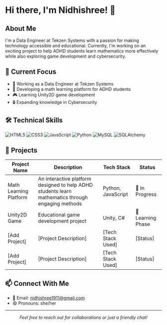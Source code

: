 # Hi there, I'm Nidhishree! 👋

## About Me 
I'm a Data Engineer at Tekzen Systems with a passion for making technology accessible and educational. Currently, I'm working on an exciting project to help ADHD students learn mathematics more effectively while also exploring game development and cybersecurity.

## 🎯 Current Focus
- 💼 Working as a Data Engineer at Tekzen Systems
- 🧠 Developing a math learning platform for ADHD students
- 🎮 Learning Unity2D game development
- 🔒 Expanding knowledge in Cybersecurity

## 🛠️ Technical Skills
![HTML5](https://img.shields.io/badge/HTML5-E34F26?style=for-the-badge&logo=html5&logoColor=white)
![CSS3](https://img.shields.io/badge/CSS3-1572B6?style=for-the-badge&logo=css3&logoColor=white)
![JavaScript](https://img.shields.io/badge/JavaScript-F7DF1E?style=for-the-badge&logo=javascript&logoColor=black)
![Python](https://img.shields.io/badge/Python-3776AB?style=for-the-badge&logo=python&logoColor=white)
![MySQL](https://img.shields.io/badge/MySQL-4479A1?style=for-the-badge&logo=mysql&logoColor=white)
![SQLAlchemy](https://img.shields.io/badge/SQLAlchemy-D71F00?style=for-the-badge&logo=sqlalchemy&logoColor=white)

## 📂 Projects

| Project Name | Description | Tech Stack | Status |
|-------------|-------------|------------|---------|
| Math Learning Platform | An interactive platform designed to help ADHD students learn mathematics through engaging methods | Python, JavaScript | 🚧 In Progress |
| Unity2D Game | Educational game development project | Unity, C# | 🌱 Learning Phase |
| [Add Project] | [Project Description] | [Tech Stack Used] | [Status] |
| [Add Project] | [Project Description] | [Tech Stack Used] | [Status] |

## 📫 Connect With Me
- 📧 Email: nidhishree1911@gmail.com
- 😄 Pronouns: she/her

---
<div align="center">
  <i>Feel free to reach out for collaborations or just a friendly chat!</i>
</div>
